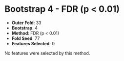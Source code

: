 # Bootstrap 4 - FDR (p < 0.01)

- **Outer Fold**: 33
- **Bootstrap**: 4
- **Method**: FDR (p < 0.01)
- **Fold Seed**: 77
- **Features Selected**: 0

No features were selected by this method.
